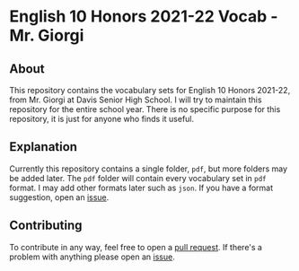 # English 10 Honors 2021-22 Vocab - Mr. Giorgi

## About

This repository contains the vocabulary sets for English 10 Honors 2021-22, from Mr. Giorgi at Davis Senior High School. I will try to maintain this repository for the entire school year. There is no specific purpose for this repository, it is just for anyone who finds it useful.

## Explanation

Currently this repository contains a single folder, `pdf`, but more folders may be added later. The `pdf` folder will contain every vocabulary set in `pdf` format. I may add other formats later such as `json`. If you have a format suggestion, open an [issue](https://github.com/EdwinChang24/Eng-10-H-Vocab-Giorgi-2021-22/issues/new/choose).

## Contributing

To contribute in any way, feel free to open a [pull request](https://github.com/EdwinChang24/Eng-10-H-Vocab-Giorgi-2021-22/compare). If there's a problem with anything please open an [issue](https://github.com/EdwinChang24/Eng-10-H-Vocab-Giorgi-2021-22/issues/new/choose).
